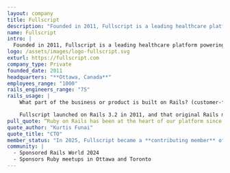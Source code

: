 ```yaml
---
layout: company
title: Fullscript
description: "Founded in 2011, Fullscript is a leading healthcare platform powering whole person care."
name: Fullscript
intro: |
  Founded in 2011, Fullscript is a leading healthcare platform powering whole person care. With a full suite of clinical tools that make it easier for practices to deliver personalized care more efficiently and effectively – Fullscript has helped over 100,000 providers and 10 million patients with seamless access to high-quality supplements, industry-leading labs, and smart adherence tools.
logo: /assets/images/logo-fullscript.svg
exturl: https://fullscript.com
company_type: Private
founded_date: 2011
headquarters: "**Ottawa, Canada**"
employees_range: "1000"
rails_engineers_range: "75"
rails_usage: |
    What part of the business or product is built on Rails? (customer-facing web apps, API backend, etc.), notable gems or libraries you rely on, monolith or microservices (or something in between)? Are you using Hotwire for the frontend? Have you deployed with Kamal? Etc.

    Fullscript launched on Rails 3.2 in 2011, and that original Rails monolith now runs on Rails 7.2 (with Rails 8 on the horizon), has over 1.6 million lines of Ruby, and leverages the new SolidQueue for background jobs. It serves both an internal GraphQL API for their React MPA, and an external REST API, and connects to 3 separate databases - two MySQL and one PostgreSQL.
pull_quote: “Ruby on Rails has been at the heart of our platform since day one. It helped us move fast in the early days, and it’s scaled with us to serve tens of millions of users. As we’ve grown, Rails continues to deliver on its promise of developer productivity and software quality. We’re proud to support the Rails Foundation and give back to the community that’s been such a big part of our journey.“
quote_author: "Kurtis Funai"
quote_title: "CTO"
member_status: "In 2025, Fullscript became a **contributing member** of the Rails Foundation."
community: |
  - Sponsored Rails World 2024
  - Sponsors Ruby meetups in Ottawa and Toronto
---
```

